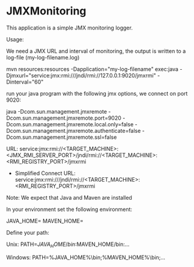 # JMXMonitoring

This application is a simple JMX monitoring logger.

Usage:

We need a JMX URL and interval of monitoring, the output is written to a log-file (my-log-filename.log) 

mvn resources:resources -Dapplication="my-log-filename" exec:java -Djmxurl="service:jmx:rmi:///jndi/rmi://127.0.0.1:9020/jmxrmi" -Dinterval="60"


run your java program with the following jmx options, we connect on port 9020:

java 	-Dcom.sun.management.jmxremote
	-Dcom.sun.management.jmxremote.port=9020 
	-Dcom.sun.management.jmxremote.local.only=false
	-Dcom.sun.management.jmxremote.authenticate=false
	-Dcom.sun.management.jmxremote.ssl=false    <Main-class> 


URL: service:jmx:rmi://<TARGET_MACHINE>:<JMX_RMI_SERVER_PORT>/jndi/rmi://<TARGET_MACHINE>:<RMI_REGISTRY_PORT>/jmxrmi

 * Simplified Connect URL: service:jmx:rmi:///jndi/rmi://<TARGET_MACHINE>:<RMI_REGISTRY_PORT>/jmxrmi


Note: We expect that Java and Maven are installed

In your environment set the following environment:

JAVA_HOME=<your java directory>
MAVEN_HOME=<your maven directory>

Define your path:

Unix: PATH=$JAVA_HOME/bin:$MAVEN_HOME/bin:...

Windows: PATH=%JAVA_HOME%\bin;%MAVEN_HOME%\bin;...


